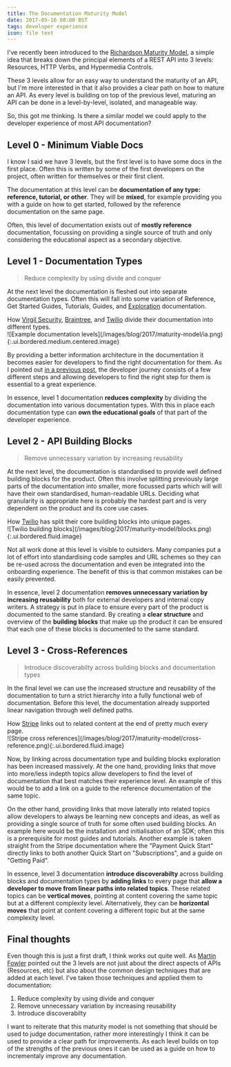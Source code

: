 ```yaml
---
title: The Documentation Maturity Model
date: 2017-05-16 08:00 BST
tags: developer experience
icon: file text
---
```


I've recently been introduced to the [Richardson Maturity Model](https://martinfowler.com/articles/richardsonMaturityModel.html), a simple idea that breaks down the principal elements of a REST API into 3 levels: Resources, HTTP Verbs, and Hypermedia Controls.

These 3 levels allow for an easy way to understand the maturity of an API, but I'm more interested in that it also provides a clear path on how to mature an API. As every level is building on top of the previous level, maturing an API can be done in a level-by-level, isolated, and manageable way.

So, this got me thinking. Is there a similar model we could apply to the developer experience of most API documentation?

## Level 0 - Minimum Viable Docs

I know I said we have 3 levels, but the first level is to have some docs in the first place. Often this is written by some of the first developers on the project, often written for themselves or their first client.

The documentation at this level can be __documentation of any type: reference, tutorial, or other__. They will be __mixed__, for example providing you with a guide on how to get started, followed by the reference documentation on the same page.

Often, this level of documentation exists out of __mostly reference__ documentation, focussing on providing a single source of truth and only considering the educational aspect as a secondary objective.

## Level 1 - Documentation Types

>  Reduce complexity by using divide and conquer

At the next level the documentation is fleshed out into separate documentation types. Often this will fall into some variation of Reference, Get Started Guides, Tutorials, Guides, and [Exploration](/blog/2017/03/12/defining-the-developer-journey/) documentation.

<div class="ui segment" markdown='1'>
  <div class="ui bottom attached label">
    How <a href='https://developer.virgilsecurity.com/'>Virgil Security</a>, <a href='http://developer.braintreepayments.com'>Braintree</a>, and <a href='http://twilio.com/docs'>Twilio</a> divide their documentation into different types.
  </div>
  ![Example documentation levels](/images/blog/2017/maturity-model/ia.png){:.ui.bordered.medium.centered.image}
</div>


By providing a better information architecture in the documentation it becomes easier for developers to find the right documentation for them. As I pointed out [in a previous post](http://localhost:4567/blog/2017/05/15/api-documentation-maturity-model/), the developer journey consists of a few different steps and allowing developers to find the right step for them is essential to a great experience.

In essence, level 1 documentation __reduces complexity__ by dividing the documentation into various documentation types. With this in place each documentation type can __own the educational goals__ of that part of the developer experience.

## Level 2 - API Building Blocks

> Remove unnecessary variation by increasing reusability

At the next level, the documentation is standardised to provide well defined building blocks for the product. Often this involve splitting previously large parts of the documentation into smaller, more focussed parts which will will have their own standardised, human-readable URLs. Deciding what granularity is appropriate here is probably the hardest part and is very dependent on the product and its core use cases.

<div class="ui segment" markdown='1'>
  <div class="ui bottom attached label">
    How <a href='https://twilio.com/docs'>Twilio</a> has split their core building blocks into unique pages.
  </div>
  ![Twilio building blocks](/images/blog/2017/maturity-model/blocks.png){:.ui.bordered.fluid.image}
</div>

Not all work done at this level is visible to outsiders. Many companies put a lot of effort into standardising code samples and URL schemes so they can be re-used across the documentation and even be integrated into the onboarding experience. The benefit of this is that common mistakes can be easily prevented.

In essence, level 2 documentation __removes unnecessary variation by increasing reusability__ both for external developers and internal copy writers. A strategy is put in place to ensure every part of the product is documented to the same standard. By creating a __clear structure__ and overview of the __building blocks__ that make up the product it can be ensured that each one of these blocks is documented to the same standard.

## Level 3 - Cross-References

> Introduce discoverabilty across building blocks and documentation types

In the final level we can use the increased structure and reusability of the documentation to turn a strict hierarchy into a fully functional web of documentation. Before this level, the documentation already supported linear navigation through well defined paths.

<div class="ui segment" markdown='1'>
  <div class="ui bottom attached label">
    How <a href='https://stripe.com/docs/quickstart'>Stripe</a> links out to related content at the end of pretty much every page.
  </div>
  ![Stripe cross references](/images/blog/2017/maturity-model/cross-reference.png){:.ui.bordered.fluid.image}
</div>

Now, by linking across documentation type and building blocks exploration has been increased massively. At the one hand, providing links that move into more/less indepth topics allow developers to find the level of documentation that best matches their experience level. An example of this would be to add a link on a guide to the reference documentation of the same topic.

On the other hand, providing links that move laterally into related topics allow developers to always be learning new concepts and ideas, as well as providing a single source of truth for some often used building blocks. An example here would be the installation and initialisation of an SDK; often this is a prerequisite for most guides and tutorials. Another example is taken straight from the Stripe documentation where the "Payment Quick Start" directly links to both another Quick Start on "Subscriptions", and a guide on "Getting Paid".

In essence, level 3 documentation __introduce discoverabilty__ across building blocks and documentation types by __adding links__ to every page that __allow a developer to move from linear paths into related topics__. These related topics can be __vertical moves__, pointing at content covering the same topic but at a different complexity level. Alternatively, they can be __horizontal moves__ that point at content covering a different topic but at the same complexity level.

## Final thoughts

Even though this is just a first draft, I think works out quite well. As [Martin Fowler](https://martinfowler.com/articles/richardsonMaturityModel.html) pointed out the 3 levels are not just about the direct aspects of APIs (Resources, etc) but also about the common design techniques that are added at each level. I've taken those techniques and applied them to documentation:  

1. Reduce complexity by using divide and conquer
2. Remove unnecessary variation by increasing reusability
3. Introduce discoverabilty

I want to reiterate that this maturity model is not something that should be used to judge documentation, rather more interestingly I think it can be used to provide a clear path for improvements. As each level builds on top of the strengths of the previous ones it can be used as a guide on how to incrementaly improve any documentation.




